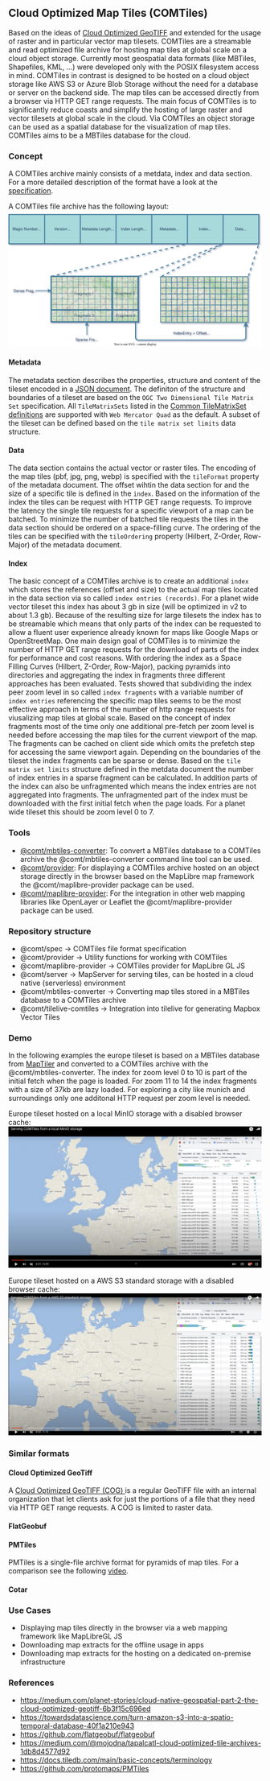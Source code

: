 ## Cloud Optimized Map Tiles (COMTiles)
Based on the ideas of [Cloud Optimized GeoTIFF](https://www.cogeo.org/) and extended for the usage of raster and in particular vector map tilesets.
COMTiles are a streamable and read optimized file archive for hosting map tiles at global scale on a cloud object storage.
Currently most geospatial data formats (like MBTiles, Shapefiles, KML, ...) were developed only with the POSIX filesystem access in mind.
COMTiles in contrast is designed to be hosted on a cloud object storage like AWS S3 or Azure Blob Storage without the need for a database or server on the backend side.
The map tiles can be accessed directly from a browser via HTTP GET range requests.
The main focus of COMTiles is to significantly reduce coasts and simplify the hosting of large raster and vector tilesets at global scale
in the cloud.
Via COMTiles an object storage can be used as a spatial database for the visualization of map tiles.
COMTiles aims to be a MBTiles database for the cloud.

### Concept
A COMTiles archive mainly consists of a metdata, index and data section.  
For a more detailed description of the format have a look at the [specification](packages/spec).

A COMTiles file archive has the following layout:  
![layout](assets/layout.svg)

#### Metadata
The metadata section describes the properties, structure and content of the tileset encoded in a [JSON document](packages/spec/metadata-schema).
The definiton of the structure and boundaries of a tileset are based on the `OGC Two Dimensional Tile Matrix Set` specification.
All `TileMatrixSets` listed in the [Common TileMatrixSet definitions](http://docs.opengeospatial.org/is/17-083r2/17-083r2.html#61) are supported with `Web Mercator Quad` as the default.
A subset of the tileset can be defined based on the `tile matrix set limits` data structure.

#### Data
The data section contains the actual vector or raster tiles.
The encoding of the map tiles (pbf, jpg, png, webp) is specified with the `tileFormat` property of the metadata document.
The offset wihtin the data section for and the size of a specific tile is defined in the `index`.
Based on the information of the index the tiles can be request with HTTP GET range requests.
To improve the latency the single tile requests for a specific viewport of a map can be batched.
To minimize the number of batched tile requests the tiles in the data section should be ordered on a space-filling curve.
The ordering of the tiles can be specified with the `tileOrdering` property (Hilbert, Z-Order, Row-Major) of the metadata document.

#### Index
The basic concept of a COMTiles archive is to create an additional `index` which stores the references (offset and size) to the actual map tiles located in the data section via so called `index entries (records)`.
For a planet wide vector tileset this index has about 3 gb in size (will be optimized in v2 to about 1.3 gb).
Because of the resulting size for large tilesets the index has to be streamable which means that only parts of the index can be requested to allow a fluent user experience already known for maps like Google Maps or OpenStreetMap.
One main design goal of COMTiles is to minimize the number of HTTP GET range requests for the download of parts of the index for performance and cost reasons.
With ordering the index as a Space Filling Curves (Hilbert, Z-Order, Row-Major), packing pyramids into directories and aggregating the index in fragments three different approaches has been evaluated.
Tests showed that subdividing the index peer zoom level in so called ``index fragments`` with a variable number of ``index entries`` referencing
the specific map tiles seems to be the most effective approach in terms of the number of http range requests for viusalizing map tiles at global scale.
Based on the concept of index fragments most of the time only one additional pre-fetch per zoom level is needed before accessing the map tiles for the current viewport of the map.
The fragments can be cached on client side which omits the prefetch step for accessing the same viewport again.
Depending on the boundaries of the tileset the index fragments can be sparse or dense.
Based on the `tile matrix set limits` structure defined in the metdata document the number of index entries in a sparse fragment can be calculated.
In addition parts of the index can also be unfragmented which means the index entries are not aggregated into fragments.
The unfragmented part of the index must be downloaded with the first initial fetch when the page loads.
For a planet wide tileset this should be zoom level 0 to 7.

### Tools
- [@comt/mbtiles-converter](packages/converter/mbtiles-converter): To convert a MBTiles database to a COMTiles archive the @comt/mbtiles-converter command line tool can be used.
- [@comt/provider](packages/provider): For displaying a COMTiles archive hosted on an object storage directly in the browser based on the MapLibre map framework the @comt/maplibre-provider package can be used.
- [@comt/maplibre-provider](packages/maplibre-provider): For the integration in other web mapping libraries like OpenLayer or Leaflet the @comt/maplibre-provider package can be used.

### Repository structure
- @comt/spec -> COMTiles file format specification
- @comt/provider -> Utility functions for working with COMTiles
- @comt/maplibre-provider -> COMTiles provider for MapLibre GL JS
- @comt/server -> MapServer for serving tiles, can be hosted in a cloud native (serverless) environment
- @comt/mbtiles-converter -> Converting map tiles stored in a MBTiles database to a COMTiles archive
- @comt/tilelive-comtiles -> Integration into tilelive for generating Mapbox Vector Tiles

### Demo
In the following examples the europe tileset is based on a MBTiles database from [MapTiler](https://www.maptiler.com/data/) and converted to
a COMTiles archive with the @comt/mbtiles-converter.
The index for zoom level 0 to 10 is part of the initial fetch when the page is loaded.
For zoom 11 to 14 the index fragments with a size of 37kb are lazy loaded.
For exploring a city like munich and surroundings only one additonal HTTP request per zoom level is needed.

Europe tileset hosted on a local MinIO storage with a disabled browser cache:
[![COMTiles YouTube video](./assets/MinIO.png)](https://www.youtube.com/watch?v=puaJVVxT_KA)

Europe tileset hosted on a AWS S3 standard storage with a disabled browser cache:
[![COMTiles YouTube video](./assets/AwsS3.png)](https://www.youtube.com/watch?v=5StxZbfvMUw)


### Similar formats
#### Cloud Optimized GeoTiff
A [Cloud Optimized GeoTIFF (COG) ](https://www.cogeo.org/) is a regular GeoTIFF file with an internal organization that let clients ask for just the portions of a file that they need
via HTTP GET range requests. A COG is limited to raster data.

#### FlatGeobuf

#### PMTiles
PMTiles is a single-file archive format for pyramids of map tiles.
For a comparison see the following [video](https://www.youtube.com/watch?v=e1VvLJeduRo).

#### Cotar


### Use Cases
- Displaying map tiles directly in the browser via a web mapping framework like MapLibreGL JS
- Downloading map extracts for the offline usage in apps
- Downloading map extracts for the hosting on a dedicated on-premise infrastructure

### References
- https://medium.com/planet-stories/cloud-native-geospatial-part-2-the-cloud-optimized-geotiff-6b3f15c696ed
- https://towardsdatascience.com/turn-amazon-s3-into-a-spatio-temporal-database-40f1a210e943
- https://github.com/flatgeobuf/flatgeobuf
- https://medium.com/@mojodna/tapalcatl-cloud-optimized-tile-archives-1db8d4577d92
- https://docs.tiledb.com/main/basic-concepts/terminology
- https://github.com/protomaps/PMTiles


  